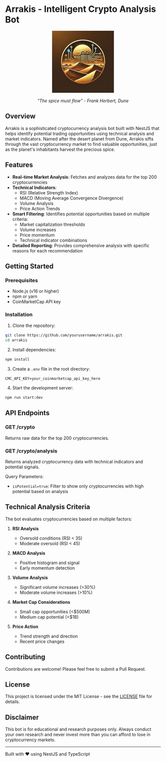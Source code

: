 # Arrakis - Intelligent Crypto Analysis Bot

<div align="center">
  <img src="docs/assets/logo.jpeg" alt="Arrakis Logo" width="200"/>
  
  *"The spice must flow" - Frank Herbert, Dune*
</div>

## Overview

Arrakis is a sophisticated cryptocurrency analysis bot built with NestJS that helps identify potential trading opportunities using technical analysis and market indicators. Named after the desert planet from Dune, Arrakis sifts through the vast cryptocurrency market to find valuable opportunities, just as the planet's inhabitants harvest the precious spice.

## Features

- **Real-time Market Analysis**: Fetches and analyzes data for the top 200 cryptocurrencies
- **Technical Indicators**:
  - RSI (Relative Strength Index)
  - MACD (Moving Average Convergence Divergence)
  - Volume Analysis
  - Price Action Trends
- **Smart Filtering**: Identifies potential opportunities based on multiple criteria:
  - Market capitalization thresholds
  - Volume increases
  - Price momentum
  - Technical indicator combinations
- **Detailed Reporting**: Provides comprehensive analysis with specific reasons for each recommendation

## Getting Started

### Prerequisites

- Node.js (v16 or higher)
- npm or yarn
- CoinMarketCap API key

### Installation

1. Clone the repository:
```bash
git clone https://github.com/yourusername/arrakis.git
cd arrakis
```

2. Install dependencies:
```bash
npm install
```

3. Create a `.env` file in the root directory:
```env
CMC_API_KEY=your_coinmarketcap_api_key_here
```

4. Start the development server:
```bash
npm run start:dev
```

## API Endpoints

### GET /crypto
Returns raw data for the top 200 cryptocurrencies.

### GET /crypto/analysis
Returns analyzed cryptocurrency data with technical indicators and potential signals.

Query Parameters:
- `isPotential=true`: Filter to show only cryptocurrencies with high potential based on analysis

## Technical Analysis Criteria

The bot evaluates cryptocurrencies based on multiple factors:

1. **RSI Analysis**
   - Oversold conditions (RSI < 35)
   - Moderate oversold (RSI < 45)

2. **MACD Analysis**
   - Positive histogram and signal
   - Early momentum detection

3. **Volume Analysis**
   - Significant volume increases (>30%)
   - Moderate volume increases (>10%)

4. **Market Cap Considerations**
   - Small cap opportunities (<$500M)
   - Medium cap potential (<$1B)

5. **Price Action**
   - Trend strength and direction
   - Recent price changes

## Contributing

Contributions are welcome! Please feel free to submit a Pull Request.

## License

This project is licensed under the MIT License - see the [LICENSE](LICENSE) file for details.

## Disclaimer

This bot is for educational and research purposes only. Always conduct your own research and never invest more than you can afford to lose in cryptocurrency markets.

---

Built with ❤️ using NestJS and TypeScript
